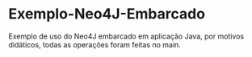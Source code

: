 # Exemplo-Neo4J-Embarcado
Exemplo de uso do Neo4J embarcado em aplicação Java, por motivos didáticos, todas as operações foram feitas no main.
